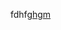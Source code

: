 fdhf[ghgm ]([url](https://theartarium.com/blogs/news/10-key-facts-about-the-ramlala-murti)https://theartarium.com/blogs/news/10-key-facts-about-the-ramlala-murti)
